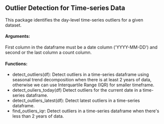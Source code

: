 ## Outlier Detection for Time-series Data
This package identifies the day-level time-series outliers for a given dataset. 
#### Arguments:
First column in the dataframe must be a date column ('YYYY-MM-DD') and second or the last column a count column.
#### Functions:
* detect_outliers(df): Detect outliers in a time-series dataframe using seasonal trend decomposition when there is at least 2 years of data, otherwise we can use Interquartile Range (IQR) for smaller timeframe.
* detect_ouliers_today(df) Detect outliers for the current date in a time-series dataframe.
* detect_outliers_latest(df): Detect latest outliers in a time-series dataframe.
* find_outliers_iqr: Detect outliers in a time-series dataframe when there's less than 2 years of data. 





